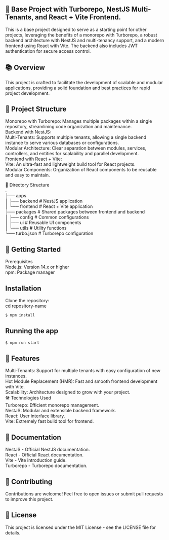## 🚀 Base Project with Turborepo, NestJS Multi-Tenants, and React + Vite Frontend.<br>
This is a base project designed to serve as a starting point for other projects, leveraging the benefits of a monorepo with Turborepo, a robust backend architecture with NestJS and multi-tenancy support, and a modern frontend using React with Vite. The backend also includes JWT authentication for secure access control.<br>

## 📚 Overview<br>
This project is crafted to facilitate the development of scalable and modular applications, providing a solid foundation and best practices for rapid project development.<br>

## 🧩 Project Structure<br>
Monorepo with Turborepo: Manages multiple packages within a single repository, streamlining code organization and maintenance.<br>
Backend with NestJS:<br>
Multi-Tenants: Supports multiple tenants, allowing a single backend instance to serve various databases or configurations.<br>
Modular Architecture: Clear separation between modules, services, controllers, and entities for scalability and parallel development.<br>
Frontend with React + Vite:<br>
Vite: An ultra-fast and lightweight build tool for React projects.<br>
Modular Components: Organization of React components to be reusable and easy to maintain.<br>

📂 Directory Structure<br>
.<br>
├── apps<br>
│ ├── backend # NestJS application<br>
│ └── frontend # React + Vite application<br>
├── packages # Shared packages between frontend and backend<br>
│ ├── config # Common configurations<br>
│ ├── ui # Reusable UI components<br>
│ └── utils # Utility functions<br>
└── turbo.json # Turborepo configuration<br>


## 🚀 Getting Started<br>
Prerequisites<br>
Node.js: Version 14.x or higher<br>
npm: Package manager<br>

## Installation
Clone the repository:<br>
cd repository-name<br>

```bash
$ npm install
```

## Running the app

```bash
$ npm run start
```

## 🌟 Features<br>
Multi-Tenants: Support for multiple tenants with easy configuration of new instances.<br>
Hot Module Replacement (HMR): Fast and smooth frontend development with Vite.<br>
Scalability: Architecture designed to grow with your project.<br>
🛠️ Technologies Used<br>
Turborepo: Efficient monorepo management.<br>
NestJS: Modular and extensible backend framework.<br>
React: User interface library.<br>
Vite: Extremely fast build tool for frontend.<br>

## 📖 Documentation<br>
NestJS - Official NestJS documentation.<br>
React - Official React documentation.<br>
Vite - Vite introduction guide.<br>
Turborepo - Turborepo documentation.<br>

## 🤝 Contributing<br>
Contributions are welcome! Feel free to open issues or submit pull requests to improve this project.<br>

## 📄 License<br>
This project is licensed under the MIT License - see the LICENSE file for details.<br>
